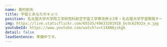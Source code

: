 ```yaml
---
name: 桑村航矢
title: 宇宙とあなたのキョリ
position: 名古屋大学大学院工学研究科航空宇宙工学専攻修士2年・名古屋大学宇宙開発チームＮＡＦＴ創立メンバー
img: https://live.staticflickr.com/65535/49633281918_bcdc62932a_m.jpg
youtubeId: https://www.youtube.com/watch?v=t1XAN6jskgk
detail: false
leadSentence: 準備中です。
---
```

